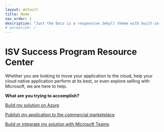 ```yaml
---
layout: default
title: Home
nav_order: 1
description: "Just the Docs is a responsive Jekyll theme with built-in search that is easily customizable and hosted on GitHub Pages."
# permalink: /
---
```


# ISV Success Program Resource Center

Whether you are looking to move your application to the cloud, help your cloud native application perform at its best, or even explore selling with Microsoft, we are here to help. 

**What are you trying to accomplish?**

[Build my solution on Azure](./azure)

[Publish my application to the commercial marketplace](./marketplace)

[Build or integrate my solution with Microsoft Teams](./teams)